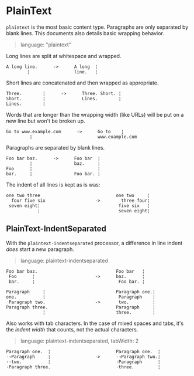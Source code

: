 # PlainText

`plaintext` is the most basic content type. Paragraphs are only separated by blank lines.
This documents also details basic wrapping behavior.

> language: "plaintext"

Long lines are split at whitespace and wrapped.

    A long line.      ->      A long  ¦
            ¦                 line.   ¦

Short lines are concatenated and then wrapped as appropriate.

    Three.        ¦      ->      Three. Short. ¦
    Short.        ¦              Lines.        ¦
    Lines.        ¦

Words that are longer than the wrapping width (like URLs) will be put on a new
line but won't be broken up.

    Go to www.example.com      ->      Go to    ¦
             ¦                         www.example.com

Paragraphs are separated by blank lines.

    Foo bar baz.      ->      Foo bar  ¦
             ¦                baz.     ¦
    Foo      ¦                         ¦
    bar.     ¦                Foo bar. ¦

The indent of all lines is kept as is was:

    one two three                             one two     ¦
      four five six                   ->        three four¦
     seven eight¦                              five six   ¦
                ¦                              seven eight¦

## PlainText-IndentSeparated

With the `plaintext-indentseparated` processor, a difference in line indent *does* start a
new paragraph.

> language: plaintext-indentseparated

    Foo bar baz.                              Foo bar   ¦
     Foo      ¦                       ->      baz.      ¦
     bar.     ¦                                Foo bar. ¦

    Paragraph     ¦                           Paragraph one.¦
    one.          ¦                            Paragraph    ¦
     Paragraph two.                   ->       two.         ¦
    Paragraph three.                          Paragraph     ¦
                  ¦                           three.        ¦

Also works with tab characters. In the case of mixed spaces and tabs, it's the *indent
width* that counts, not the actual characters.

> language: plaintext-indentseparated, tabWidth: 2

    Paragraph one.  ¦                         Paragraph one.  ¦
    -→Paragraph     ¦                 ->      -→Paragraph two.¦
    ··two.          ¦                         ·Paragraph      ¦
    ·Paragraph three.                         ·three.         ¦
